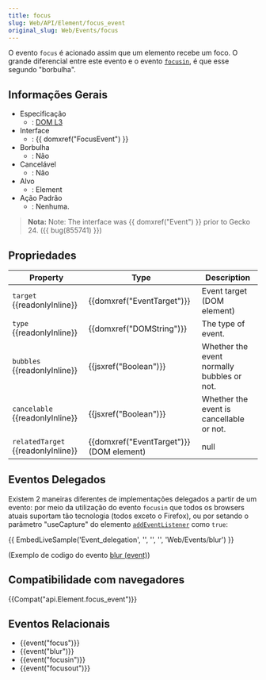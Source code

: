 ```yaml
---
title: focus
slug: Web/API/Element/focus_event
original_slug: Web/Events/focus
---
```


O evento `focus` é acionado assim que um elemento recebe um foco. O grande diferencial entre este evento e o evento [`focusin`](/pt-BR/docs/Mozilla_event_reference/focusin), é que esse segundo "borbulha".

## Informações Gerais

- Especificação
  - : [DOM L3](https://www.w3.org/TR/DOM-Level-3-Events/#event-type-focus)
- Interface
  - : {{ domxref("FocusEvent") }}
- Borbulha
  - : Não
- Cancelável
  - : Não
- Alvo
  - : Element
- Ação Padrão
  - : Nenhuma.

> **Nota:** Note: The interface was {{ domxref("Event") }} prior to Gecko 24. ({{ bug(855741) }})

## Propriedades

| Property                                 | Type                                               | Description                                |
| ---------------------------------------- | -------------------------------------------------- | ------------------------------------------ |
| `target` {{readonlyInline}}        | {{domxref("EventTarget")}}               | Event target (DOM element)                 |
| `type` {{readonlyInline}}          | {{domxref("DOMString")}}                   | The type of event.                         |
| `bubbles` {{readonlyInline}}       | {{jsxref("Boolean")}}                       | Whether the event normally bubbles or not. |
| `cancelable` {{readonlyInline}}    | {{jsxref("Boolean")}}                       | Whether the event is cancellable or not.   |
| `relatedTarget` {{readonlyInline}} | {{domxref("EventTarget")}} (DOM element) | null                                       |

## Eventos Delegados

Existem 2 maneiras diferentes de implementações delegados a partir de um evento: por meio da utilização do evento `focusin` que todos os browsers atuais suportam tão tecnologia (todos exceto o Firefox), ou por setando o parâmetro "useCapture" do elemento [`addEventListener`](/pt-BR/docs/DOM/element.addEventListener) como `true`:

{{ EmbedLiveSample('Event_delegation', '', '', '', 'Web/Events/blur') }}

(Exemplo de codigo do evento [blur (event)](/pt-BR/docs/Web/Events/blur))

## Compatibilidade com navegadores

{{Compat("api.Element.focus_event")}}

## Eventos Relacionais

- {{event("focus")}}
- {{event("blur")}}
- {{event("focusin")}}
- {{event("focusout")}}
